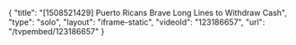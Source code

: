 {
    "title": "[1508521429] Puerto Ricans Brave Long Lines to Withdraw Cash",
    "type": "solo",
    "layout": "iframe-static",
    "videoId": "123186657",
    "url": "\/tvpembed\/123186657"
}